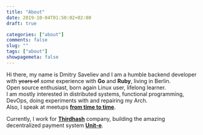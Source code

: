 ```yaml
---
title: "About"
date: 2019-10-04T01:50:02+02:00
draft: true

categories: ["about"]
comments: false
slug: ""
tags: ["about"]
showpagemeta: false
---
```


Hi there, my name is Dmitry Saveliev and I am a humble backend developer with ~~years of~~ _some_ experience with **Go** and **Ruby**, living in Berlin.<br />
Open source enthusiast, born again Linux user, lifelong learner.<br />
I am mostly interested in distributed systems, functional programming, DevOps, doing experiments with and repairing my Arch.<br />
Also, I speak at meetups **[from time to time](https://github.com/gettaxi/go-talks)**.

Currently, I work for **[Thirdhash](https://thirdhash.com/)** company, building the amazing decentralized payment system **[Unit-e](https://unit-e.io/)**.


